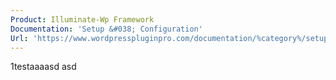 ```yaml
---
Product: Illuminate-Wp Framework
Documentation: 'Setup &#038; Configuration'
Url: 'https://www.wordpresspluginpro.com/documentation/%category%/setup-configuration/'
---
```

1testaaaasd asd